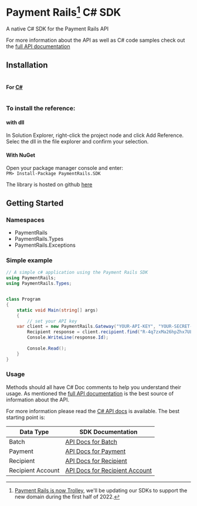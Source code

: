 # Payment Rails[^1] C# SDK

A native C# SDK for the Payment Rails API

For more information about the API as well as C# code samples check out the [full API documentation](http://docs.paymentrails.com)

[^1]: [Payment Rails is now Trolley](https://www.trolley.com/payment-rails-is-now-trolley-series-a), we'll be updating our SDKs to support the new domain during the first half of 2022.

## Installation

#

#### For [C#](https://docs.microsoft.com/en-us/dotnet/articles/csharp/index)

#
### To install the reference: 
#### with dll  
In Solution Explorer, right-click the project node and click Add Reference. Selec the dll in the file explorer and confirm your selection.

#### With NuGet
Open your package manager console and enter:  
`PM> Install-Package PaymentRails.SDK`


The library is hosted on github [here](https://github.com/PaymentRails/paymentrails_dotnet)

## Getting Started
### Namespaces
+ PaymentRails
+ PaymentRails.Types
+ PaymentRails.Exceptions
### Simple example

```csharp
// A simple c# application using the Payment Rails SDK
using PaymentRails;
using PaymentRails.Types;


class Program
{
    static void Main(string[] args)
    {
        // set your API key
	var client = new PaymentRails.Gateway("YOUR-API-KEY", "YOUR-SECRET-KEY");
        Recipient response = client.recipient.find("R-4q7zxMa26hpZhx7ULApBGw");
        Console.WriteLine(response.Id);
        
        Console.Read();
    }
}

```

### Usage

Methods should all have C# Doc comments to help you understand their usage. As mentioned the [full API documentation](http://docs.paymentrails.com)
is the best source of information about the API.

For more information please read the [C# API docs](https://github.com/PaymentRails/paymentrails_dotnet/tree/master/docs/) is available. The best starting point is:

| Data Type | SDK Documentation |
| ----- | ----- |
| Batch | [API Docs for Batch](https://github.com/PaymentRails/paymentrails_dotnet/tree/master/docs/classes/batchgateway.md) |
| Payment | [API Docs for Payment](https://github.com/PaymentRails/paymentrails_dotnet/tree/master/docs/classes/paymentgateway.md) |
| Recipient | [API Docs for Recipient](https://github.com/PaymentRails/paymentrails_dotnet/tree/master/docs/classes/recipientgateway.md) |
| Recipient Account | [API Docs for Recipient Account](https://github.com/PaymentRails/paymentrails_dotnet/tree/master/docs/classes/recipientaccountgateway.md) |

